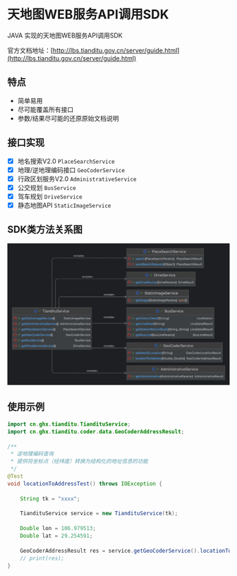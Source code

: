 # 天地图WEB服务API调用SDK

JAVA 实现的天地图WEB服务API调用SDK

官方文档地址：[http://lbs.tianditu.gov.cn/server/guide.html](http://lbs.tianditu.gov.cn/server/guide.html)

## 特点

- 简单易用
- 尽可能覆盖所有接口
- 参数/结果尽可能的还原原始文档说明

## 接口实现

- [x] 地名搜索V2.0 `PlaceSearchService`
- [x] 地理/逆地理编码接口 `GeoCoderService`
- [x] 行政区划服务V2.0 `AdministrativeService`
- [x] 公交规划 `BusService`
- [x] 驾车规划 `DriveService`
- [x] 静态地图API `StaticImageService`

## SDK类方法关系图

![](./uml.png)

## 使用示例

```java
import cn.ghx.tianditu.TiandituService;
import cn.ghx.tianditu.coder.data.GeoCoderAddressResult;

/**
 * 逆地理编码查询
 * 提供将坐标点（经纬度）转换为结构化的地址信息的功能
 */
@Test
void locationToAddressTest() throws IOException {

    String tk = "xxxx";

    TiandituService service = new TiandituService(tk);

    Double lon = 106.979513;
    Double lat = 29.254591;

    GeoCoderAddressResult res = service.getGeoCoderService().locationToAddress(lon, lat);
    // print(res);
}

```
